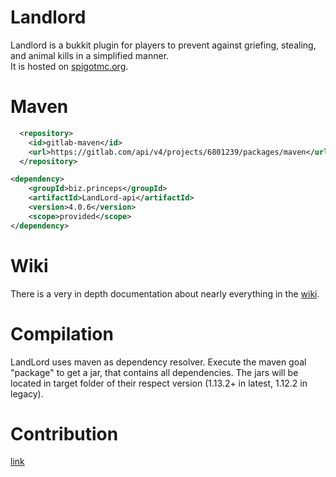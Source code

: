 Landlord
========

Landlord is a bukkit plugin for players to prevent against griefing, stealing, and animal kills in a simplified manner.  
It is hosted on [spigotmc.org](https://www.spigotmc.org/resources/beta-landlord-2.44398/).

Maven
=====
```xml
  <repository>
    <id>gitlab-maven</id>
    <url>https://gitlab.com/api/v4/projects/6801239/packages/maven</url>
  </repository>

<dependency>
    <groupId>biz.princeps</groupId>
    <artifactId>LandLord-api</artifactId>
    <version>4.0.6</version>
    <scope>provided</scope>
</dependency>
```

Wiki
====
There is a very in depth documentation about nearly everything in the
[wiki](https://gitlab.com/princeps/LandLord/wikis/home).

Compilation
================

LandLord uses maven as dependency resolver. Execute the maven goal "package" to get a jar, that contains all dependencies.
The jars will be located in target folder of their respect version (1.13.2+ in latest, 1.12.2 in legacy). 

Contribution
============
[link](https://gitlab.com/princeps/LandLord/blob/master/CONTRIBUTING.md)